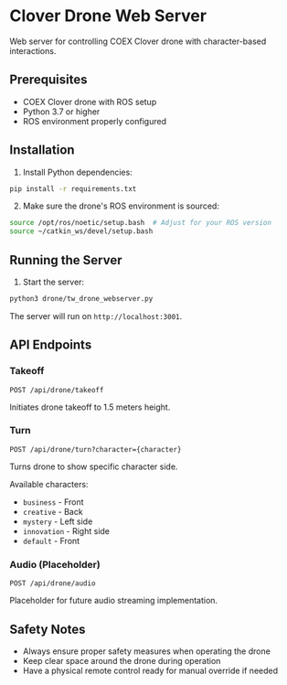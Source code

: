 # Clover Drone Web Server

Web server for controlling COEX Clover drone with character-based interactions.

## Prerequisites

- COEX Clover drone with ROS setup
- Python 3.7 or higher
- ROS environment properly configured

## Installation

1. Install Python dependencies:
```bash
pip install -r requirements.txt
```

2. Make sure the drone's ROS environment is sourced:
```bash
source /opt/ros/noetic/setup.bash  # Adjust for your ROS version
source ~/catkin_ws/devel/setup.bash
```

## Running the Server

1. Start the server:
```bash
python3 drone/tw_drone_webserver.py
```

The server will run on `http://localhost:3001`.

## API Endpoints

### Takeoff
```http
POST /api/drone/takeoff
```
Initiates drone takeoff to 1.5 meters height.

### Turn
```http
POST /api/drone/turn?character={character}
```
Turns drone to show specific character side.

Available characters:
- `business` - Front
- `creative` - Back
- `mystery` - Left side
- `innovation` - Right side
- `default` - Front

### Audio (Placeholder)
```http
POST /api/drone/audio
```
Placeholder for future audio streaming implementation.

## Safety Notes

- Always ensure proper safety measures when operating the drone
- Keep clear space around the drone during operation
- Have a physical remote control ready for manual override if needed